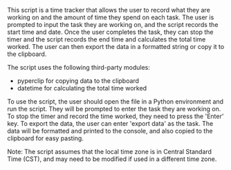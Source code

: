This script is a time tracker that allows the user to record what they are working on and the amount of time they spend on each task. The user is prompted to input the task they are working on, and the script records the start time and date. Once the user completes the task, they can stop the timer and the script records the end time and calculates the total time worked. The user can then export the data in a formatted string or copy it to the clipboard.

The script uses the following third-party modules:

- pyperclip for copying data to the clipboard
- datetime for calculating the total time worked

To use the script, the user should open the file in a Python environment and run the script. They will be prompted to enter the task they are working on. To stop the timer and record the time worked, they need to press the 'Enter' key. To export the data, the user can enter 'export data' as the task. The data will be formatted and printed to the console, and also copied to the clipboard for easy pasting.

Note: The script assumes that the local time zone is in Central Standard Time (CST), and may need to be modified if used in a different time zone.

